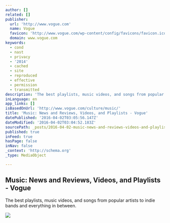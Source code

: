 ```yaml
---
author: []
related: []
publisher:
  url: 'http://www.vogue.com'
  name: Vogue
  favicon: 'http://www.vogue.com/wp-content/config/favicons/favicon.ico'
  domain: www.vogue.com
keywords:
  - cond
  - nast
  - privacy
  - '2014'
  - cached
  - site
  - reproduced
  - effective
  - permission
  - transmitted
description: 'The best playlists, music videos, and songs from popular artists to indie bands and everything in between.'
inLanguage: en
app_links: []
isBasedOnUrl: 'http://www.vogue.com/culture/music/'
title: 'Music: News and Reviews, Videos, and Playlists - Vogue'
datePublished: '2016-04-02T03:05:56.147Z'
dateModified: '2016-04-02T03:04:52.183Z'
sourcePath: _posts/2016-04-02-music-news-and-reviews-videos-and-playlists-vogue.md
published: true
inFeed: true
hasPage: false
inNav: false
_context: 'http://schema.org'
_type: MediaObject

---
```

<article style=""><h1>Music: News and Reviews, Videos, and Playlists - Vogue</h1><p>The best playlists, music videos, and songs from popular artists to indie bands and everything in between.</p><img src="http://media.vogue.com/r//2014/08/vogue-facebookimage-3.png" /></article>
